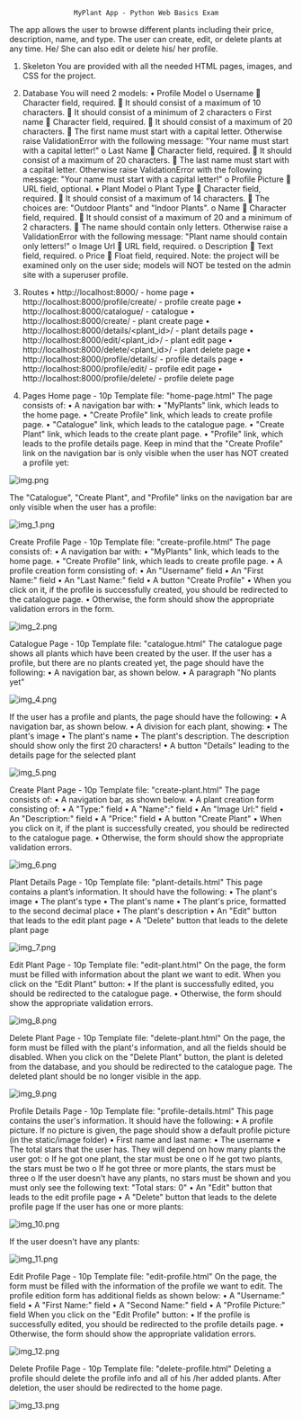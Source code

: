                     MyPlant App - Python Web Basics Exam

The app allows the user to browse different plants including their price, description, name, and type. The user can create, edit, or delete plants at any time. He/ She can also edit or delete his/ her profile.
1. Skeleton
You are provided with all the needed HTML pages, images, and CSS for the project.
2. Database
You will need 2 models:
•	Profile Model
o	Username
	Character field, required.
	It should consist of a maximum of 10 characters.
	It should consist of a minimum of 2 characters
o	First name
	Character field, required.
	It should consist of a maximum of 20 characters.
	The first name must start with a capital letter. Otherwise raise ValidationError with the following message: "Your name must start with a capital letter!"
o	Last Name
	Character field, required.
	It should consist of a maximum of 20 characters.
	The last name must start with a capital letter. Otherwise raise ValidationError with the following message: "Your name must start with a capital letter!"
o	Profile Picture
	URL field, optional.
•	Plant Model
o	Plant Type
	Character field, required.
	It should consist of a maximum of 14 characters.
	The choices are: "Outdoor Plants" and "Indoor Plants".
o	Name
	Character field, required.
	It should consist of a maximum of 20 and a minimum of 2 characters.
	The name should contain only letters. Otherwise raise a ValidationError with the following message: "Plant name should contain only letters!"
o	Image Url
	URL field, required.
o	Description
	Text field, required.
o	Price
	Float field, required.
Note: the project will be examined only on the user side; models will NOT be tested on the admin site with a superuser profile.
3. Routes
•	http://localhost:8000/ - home page
•	http://localhost:8000/profile/create/ - profile create page
•	http://localhost:8000/catalogue/ - catalogue
•	http://localhost:8000/create/ - plant create page
•	http://localhost:8000/details/<plant_id>/ - plant details page
•	http://localhost:8000/edit/<plant_id>/ - plant edit page
•	http://localhost:8000/delete/<plant_id>/ - plant delete page
•	http://localhost:8000/profile/details/ - profile details page
•	http://localhost:8000/profile/edit/ - profile edit page
•	http://localhost:8000/profile/delete/ - profile delete page


4. Pages
Home page - 10p
Template file: "home-page.html"
The page consists of:
•	A navigation bar with:
•	"MyPlants" link, which leads to the home page.
•	"Create Profile" link, which leads to create profile page.
•	"Catalogue" link, which leads to the catalogue page.
•	"Create Plant" link, which leads to the create plant page.
•	"Profile" link, which leads to the profile details page.
Keep in mind that the "Create Profile" link on the navigation bar is only visible when the user has NOT created a profile yet: 

![img.png](readme_images/img.png)


The "Catalogue", "Create Plant", and "Profile" links on the navigation bar are only visible when the user has a profile:

![img_1.png](readme_images/img_1.png)

Create Profile Page - 10p
Template file: "create-profile.html"
The page consists of:
•	A navigation bar with:
•	"MyPlants" link, which leads to the home page.
•	"Create Profile" link, which leads to create profile page.
•	A profile creation form consisting of:
•	An "Username" field
•	An "First Name:" field
•	An "Last Name:" field
•	A button "Create Profile"
•	When you click on it, if the profile is successfully created, you should be redirected to the catalogue page.
•	Otherwise, the form should show the appropriate validation errors in the form.

![img_2.png](readme_images/img_2.png)


Catalogue Page - 10p
Template file: "catalogue.html"
The catalogue page shows all plants which have been created by the user. 
If the user has a profile, but there are no plants created yet, the page should have the following:
•	A navigation bar, as shown below.
•	A paragraph "No plants yet"


![img_4.png](readme_images/img_4.png)


If the user has a profile and plants, the page should have the following:
•	A navigation bar, as shown below.
•	A division for each plant, showing:
•	The plant's image
•	The plant's name
•	The plant's description. The description should show only the first 20 characters!
•	A button "Details" leading to the details page for the selected plant


![img_5.png](readme_images/img_5.png)


Create Plant Page - 10p
Template file: "create-plant.html"
The page consists of:
•	A navigation bar, as shown below.
•	A plant creation form consisting of:
•	A "Type:" field
•	A "Name":" field
•	An "Image Url:" field
•	An "Description:" field
•	A "Price:" field
•	A button "Create Plant"
•	When you click on it, if the plant is successfully created, you should be redirected to the catalogue page.
•	Otherwise, the form should show the appropriate validation errors.


![img_6.png](readme_images/img_6.png)

Plant Details Page - 10p
Template file: "plant-details.html" 
This page contains a plant’s information. It should have the following:
•	The plant's image
•	The plant's type
•	The plant's name
•	The plant's price, formatted to the second decimal place
•	The plant's description
•	An "Edit" button that leads to the edit plant page
•	A "Delete" button that leads to the delete plant page


![img_7.png](readme_images/img_7.png)


Edit Plant Page - 10p
Template file: "edit-plant.html"
On the page, the form must be filled with information about the plant we want to edit.
When you click on the "Edit Plant" button:
•	If the plant is successfully edited, you should be redirected to the catalogue page.
•	Otherwise, the form should show the appropriate validation errors.


![img_8.png](readme_images/img_8.png)


Delete Plant Page - 10p
Template file: "delete-plant.html"
On the page, the form must be filled with the plant's information, and all the fields should be disabled. When you click on the "Delete Plant" button, the plant is deleted from the database, and you should be redirected to the catalogue page.
The deleted plant should be no longer visible in the app.


![img_9.png](readme_images/img_9.png)

Profile Details Page - 10p
Template file: "profile-details.html"
This page contains the user's information. It should have the following:
•	A profile picture. If no picture is given, the page should show a default profile picture (in the static/image folder)
•	First name and last name:
•	The username
•	The total stars that the user has. They will depend on how many plants the user got:
o	If he got one plant, the star must be one
o	If he got two plants, the stars must be two
o	If he got three or more plants, the stars must be three
o	If the user doesn't have any plants, no stars must be shown and you must only see the following text: "Total stars: 0"
•	An "Edit" button that leads to the edit profile page
•	A "Delete" button that leads to the delete profile page
If the user has one or more plants:


![img_10.png](readme_images/img_10.png)


If the user doesn't have any plants: 


![img_11.png](readme_images/img_11.png)


Edit Profile Page - 10p
Template file: "edit-profile.html"
On the page, the form must be filled with the information of the profile we want to edit. The profile edition form has additional fields as shown below:
•	A "Username:" field
•	A "First Name:" field
•	A "Second Name:" field
•	A "Profile Picture:" field
When you click on the "Edit Profile" button:
•	If the profile is successfully edited, you should be redirected to the profile details page.
•	Otherwise, the form should show the appropriate validation errors.

![img_12.png](readme_images/img_12.png)


Delete Profile Page - 10p
Template file: "delete-profile.html"
Deleting a profile should delete the profile info and all of his /her added plants. After deletion, the user should be redirected to the home page.


![img_13.png](readme_images/img_13.png)